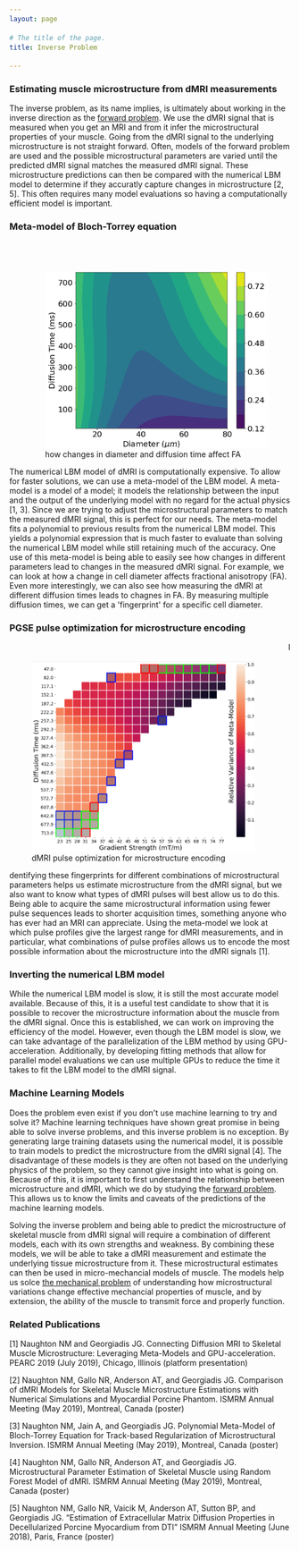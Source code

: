 ```yaml
---
layout: page

# The title of the page.
title: Inverse Problem

---
```

### Estimating muscle microstructure from dMRI measurements

The inverse problem, as its name implies, is ultimately about working in the inverse direction as the [forward problem](/pages/forward-problem/). We use the dMRI signal that is measured when you get an MRI and from it infer the microstructural properties of your muscle. Going from the dMRI signal to the underlying microstructure is not straight forward. Often, models of the forward problem are used and the possible microstructural parameters are varied until the predicted dMRI signal matches the measured dMRI signal. These microstructure predictions can then be compared with the numerical LBM model to determine if they accuratly capture changes in microstructure \[2, 5\]. This often requires many model evaluations so having a computationally efficient model is important. 

### Meta-model of Bloch-Torrey equation

<figure style="float: right; padding-top:40px;  padding-left:20px; ">
<img src="/assets/img/diameter-fingerprint.png"  width="400">     
<figcaption>how changes in diameter and diffusion time affect FA</figcaption>
</figure>

The numerical LBM model of dMRI is computationally expensive. To allow for faster solutions, we can use a meta-model of the LBM model. A meta-model is a model of a model; it models the relationship between the input and the output of the underlying model with no regard for the actual physics \[1, 3\]. Since we are trying to adjust the microstructural parameters to match the measured dMRI signal, this is perfect for our needs. The meta-model fits a polynomial to previous results from the numerical LBM model. This yields a polynomial expression that is much faster to evaluate than solving the numerical LBM model while still retaining much of the accuracy. One use of this meta-model is being able to easily see how changes in different parameters lead to changes in the measured dMRI signal. For example, we can look at how a change in cell diameter affects fractional anisotropy (FA). Even more interestingly, we can also see how measuring the dMRI at different diffusion times leads to chagnes in FA. By measuring multiple diffusion times, we can get a 'fingerprint' for a specific cell diameter. 

### PGSE pulse optimization for microstructure encoding

<figure style="float: left; padding-top:20px;  padding-right:20px; ">
<img src="/assets/img/final_parameter_selection.PNG"  width="400">     
<figcaption>dMRI pulse optimization for microstructure encoding</figcaption>
</figure>

Identifying these fingerprints for different combinations of microstructural parameters helps us estimate microstructure from the dMRI signal, but we also want to know what types of dMRI pulses will best allow us to do this. Being able to acquire the same microstructural information using fewer pulse sequences leads to shorter acquisition times, something anyone who has ever had an MRI can appreciate. Using the meta-model we look at which pulse profiles give the largest range for dMRI measurements, and in particular, what combinations of pulse profiles allows us to encode the most possible information about the microstructure into the dMRI signals \[1\]. 

### Inverting the numerical LBM model

While the numerical LBM model is slow, it is still the most accurate model available. Because of this, it is a useful test candidate to show that it is possible to recover the microstructure information about the muscle from the dMRI signal. Once this is established, we can work on improving the efficiency of the model. However, even though the LBM model is slow, we can take advantage of the parallelization of the LBM method by using GPU-acceleration. Additionally, by developing fitting methods that allow for parallel model evaluations we can use multiple GPUs to reduce the time it takes to fit the LBM model to the dMRI signal.  

### Machine Learning Models

Does the problem even exist if you don't use machine learning to try and solve it? Machine learning techniques have shown great promise in being able to solve inverse problems, and this inverse problem is no exception. By generating large training datasets using the numerical model, it is possible to train models to predict the microstructure from the dMRI signal \[4\]. The disadvantage of these models is they are often not based on the underlying physics of the problem, so they cannot give insight into what is going on. Because of this, it is important to first understand the relationship between microstructure and dMRI, which we do by studying the [forward problem](/pages/forward-problem/). This allows us to know the limits and caveats of the predictions of the machine learning models. 

Solving the inverse problem and being able to predict the microstructure of skeletal muscle from dMRI signal will require a combination of different models, each with its own strengths and weakness. By combining these models, we will be able to take a dMRI measurement and estimate the underlying tissue microstructure from it. These microstructural estimates can then be used in micro-mechancial models of muscle. The models help us solce [the mechanical problem](/pages/mechanical-problem/) of understanding how microstructural variations change effective mechancial properties of muscle, and by extension, the ability of the muscle to transmit force and properly function. 

### Related Publications

\[1\] Naughton NM and Georgiadis JG. Connecting Diffusion MRI to Skeletal Muscle Microstructure: Leveraging Meta-Models and GPU-acceleration. PEARC 2019 (July 2019), Chicago, Illinois (platform presentation)

\[2\] Naughton NM, Gallo NR, Anderson AT, and Georgiadis JG. Comparison of dMRI Models for Skeletal Muscle Microstructure Estimations with Numerical Simulations and Myocardial Porcine Phantom. ISMRM Annual Meeting (May 2019), Montreal, Canada (poster)

\[3\] Naughton NM, Jain A, and Georgiadis JG. Polynomial Meta-Model of Bloch-Torrey Equation for Track-based Regularization of Microstructural Inversion. ISMRM Annual Meeting (May 2019), Montreal, Canada (poster)

\[4\] Naughton NM, Gallo NR, Anderson AT, and Georgiadis JG. Microstructural Parameter Estimation of Skeletal Muscle using Random Forest Model of dMRI. ISMRM Annual Meeting (May 2019), Montreal, Canada (poster)

\[5\] Naughton NM, Gallo NR, Vaicik M, Anderson AT, Sutton BP, and Georgiadis JG. “Estimation of Extracellular Matrix Diffusion Properties in Decellularized Porcine Myocardium from DTI” ISMRM Annual Meeting (June 2018), Paris, France (poster)
